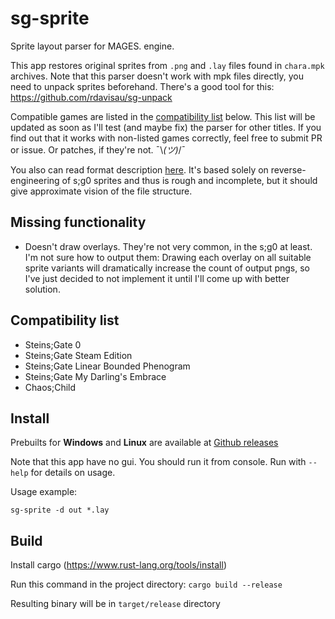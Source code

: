 # sg-sprite

Sprite layout parser for MAGES. engine. 

This app restores original sprites from `.png` and `.lay` files found in `chara.mpk` archives. 
Note that this parser doesn't work with mpk files directly, you need to unpack sprites beforehand. 
There's a good tool for this: https://github.com/rdavisau/sg-unpack

Compatible games are listed in the [compatibility list](#compatibility-list) below.
This list will be updated as soon as I'll test (and maybe fix) the parser for other titles. 
If you find out that it works with non-listed games correctly, feel free to submit PR or issue.
Or patches, if they're not. ¯\\_(ツ)_/¯

You also can read format description [here](lay-format.md). 
It's based solely on reverse-engineering of s;g0 sprites and thus is rough and incomplete,
but it should give approximate vision of the file structure. 

## Missing functionality

- Doesn't draw overlays. 
  They're not very common, in the s;g0 at least.
  I'm not sure how to output them:
  Drawing each overlay on all suitable sprite variants
  will dramatically increase the count of output pngs, so
  I've just decided to not implement it until I'll come up
  with better solution.
  
## Compatibility list

- Steins;Gate 0
- Steins;Gate Steam Edition
- Steins;Gate Linear Bounded Phenogram
- Steins;Gate My Darling's Embrace
- Chaos;Child

## Install

Prebuilts for **Windows** and **Linux** are available at 
[Github releases](https://github.com/AbsurdlySuspicious/sg-sprite/releases)

Note that this app have no gui. You should run it from console.
Run with `--help` for details on usage.

Usage example:

`sg-sprite -d out *.lay`

## Build

Install cargo (https://www.rust-lang.org/tools/install)

Run this command in the project directory: `cargo build --release`

Resulting binary will be in `target/release` directory
